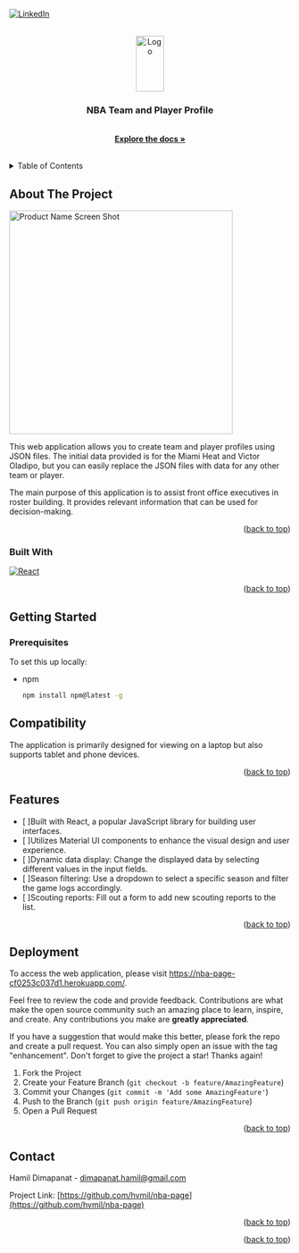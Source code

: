 <!-- Improved compatibility of back to top link: See: https://github.com/othneildrew/Best-README-Template/pull/73 -->

<a name="readme-top"></a>

<!--
*** Thanks for checking out the Best-README-Template. If you have a suggestion
*** that would make this better, please fork the repo and create a pull request
*** or simply open an issue with the tag "enhancement".
*** Don't forget to give the project a star!
*** Thanks again! Now go create something AMAZING! :D
-->

<!-- PROJECT SHIELDS -->
<!--
*** I'm using markdown "reference style" links for readability.
*** Reference links are enclosed in brackets [ ] instead of parentheses ( ).
*** See the bottom of this document for the declaration of the reference variables
*** for contributors-url, forks-url, etc. This is an optional, concise syntax you may use.
*** https://www.markdownguide.org/basic-syntax/#reference-style-links
-->

[![LinkedIn][linkedin-shield]][linkedin-url]

<!-- PROJECT LOGO -->
<br />
<div align="center">
  <a href="https://github.com/hvmil/nba-page">
    <img src="https://cdn.freebiesupply.com/images/large/2x/nba-logo-transparent.png" alt="Logo" width="50" height="100">
  </a>

<h3 align="center">NBA Team and Player Profile</h3>

  <p align="center">

<br />
<a href="https://github.com/hvmil/nba-page"><strong>Explore the docs »</strong></a>
<br />
<br />

  </p>
</div>

<!-- TABLE OF CONTENTS -->
<details>
  <summary>Table of Contents</summary>
  <ol>
    <li>
      <a href="#about-the-project">About The Project</a>
      <ul>
        <li><a href="#built-with">Built With</a></li>
      </ul>
    </li>
    <li>
      <a href="#getting-started">Getting Started</a>
      <ul>
        <li><a href="#prerequisites">Prerequisites</a></li>
        <li><a href="#installation">Installation</a></li>
      </ul>
    </li>
    <li><a href="#usage">Usage</a></li>
    <li><a href="#roadmap">Roadmap</a></li>
    <li><a href="#contributing">Contributing</a></li>
    <li><a href="#license">License</a></li>
    <li><a href="#contact">Contact</a></li>
    <li><a href="#acknowledgments">Acknowledgments</a></li>
  </ol>
</details>

<!-- ABOUT THE PROJECT -->

## About The Project
<a href="https://github.com/hvmil/nba-page">
  <img src="https://www.pngmart.com/files/22/Logo-NBA-PNG-Isolated-HD.png" alt="Product Name Screen Shot" width="400" height="auto">
</a>


This web application allows you to create team and player profiles using JSON files. The initial data provided is for the Miami Heat and Victor Oladipo, but you can easily replace the JSON files with data for any other team or player.

The main purpose of this application is to assist front office executives in roster building. It provides relevant information that can be used for decision-making.

<p align="right">(<a href="#readme-top">back to top</a>)</p>

### Built With


[![React][React.js]][React-url]


<p align="right">(<a href="#readme-top">back to top</a>)</p>

<!-- GETTING STARTED -->

## Getting Started



### Prerequisites

To set this up locally:

- npm
  ```sh
  npm install npm@latest -g
  ```



## Compatibility

The application is primarily designed for viewing on a laptop but also supports tablet and phone devices.

<p align="right">(<a href="#readme-top">back to top</a>)</p>

<!-- ROADMAP -->

## Features
- [ ]Built with React, a popular JavaScript library for building user interfaces.
- [ ]Utilizes Material UI components to enhance the visual design and user experience.
- [ ]Dynamic data display: Change the displayed data by selecting different values in the input fields.
- [ ]Season filtering: Use a dropdown to select a specific season and filter the game logs accordingly.
- [ ]Scouting reports: Fill out a form to add new scouting reports to the list.


<p align="right">(<a href="#readme-top">back to top</a>)</p>

<!-- CONTRIBUTING -->

## Deployment
To access the web application, please visit https://nba-page-cf0253c037d1.herokuapp.com/.

Feel free to review the code and provide feedback.
Contributions are what make the open source community such an amazing place to learn, inspire, and create. Any contributions you make are **greatly appreciated**.

If you have a suggestion that would make this better, please fork the repo and create a pull request. You can also simply open an issue with the tag "enhancement".
Don't forget to give the project a star! Thanks again!

1. Fork the Project
2. Create your Feature Branch (`git checkout -b feature/AmazingFeature`)
3. Commit your Changes (`git commit -m 'Add some AmazingFeature'`)
4. Push to the Branch (`git push origin feature/AmazingFeature`)
5. Open a Pull Request

<p align="right">(<a href="#readme-top">back to top</a>)</p>


<!-- CONTACT -->

## Contact

Hamil Dimapanat - dimapanat.hamil@gmail.com

Project Link: [https://github.com/hvmil/nba-page](https://github.com/hvmil/nba-page)

<p align="right">(<a href="#readme-top">back to top</a>)</p>

<!-- ACKNOWLEDGMENTS -->


<p align="right">(<a href="#readme-top">back to top</a>)</p>

<!-- MARKDOWN LINKS & IMAGES -->
<!-- https://www.markdownguide.org/basic-syntax/#reference-style-links -->

[linkedin-shield]: https://img.shields.io/badge/-LinkedIn-black.svg?style=for-the-badge&logo=linkedin&colorB=555
[linkedin-url]: https://www.linkedin.com/in/hamil-dimapanat-1b6057167/
[product-screenshot]: https://www.pngmart.com/files/22/Logo-NBA-PNG-Isolated-HD.png
[Next.js]: https://img.shields.io/badge/next.js-000000?style=for-the-badge&logo=nextdotjs&logoColor=white
[Next-url]: https://nextjs.org/
[React.js]: https://img.shields.io/badge/React-20232A?style=for-the-badge&logo=react&logoColor=61DAFB
[React-url]: https://reactjs.org/
[Vue.js]: https://img.shields.io/badge/Vue.js-35495E?style=for-the-badge&logo=vuedotjs&logoColor=4FC08D
[Vue-url]: https://vuejs.org/
[Angular.io]: https://img.shields.io/badge/Angular-DD0031?style=for-the-badge&logo=angular&logoColor=white
[Angular-url]: https://angular.io/
[Svelte.dev]: https://img.shields.io/badge/Svelte-4A4A55?style=for-the-badge&logo=svelte&logoColor=FF3E00
[Svelte-url]: https://svelte.dev/
[Laravel.com]: https://img.shields.io/badge/Laravel-FF2D20?style=for-the-badge&logo=laravel&logoColor=white
[Laravel-url]: https://laravel.com
[Bootstrap.com]: https://img.shields.io/badge/Bootstrap-563D7C?style=for-the-badge&logo=bootstrap&logoColor=white
[Bootstrap-url]: https://getbootstrap.com
[JQuery.com]: https://img.shields.io/badge/jQuery-0769AD?style=for-the-badge&logo=jquery&logoColor=white
[JQuery-url]: https://jquery.com
